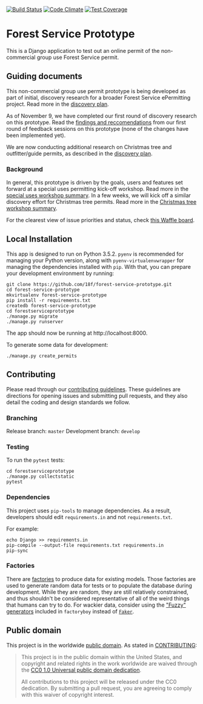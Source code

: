 [![Build Status](https://travis-ci.org/18F/forest-service-prototype.svg?branch=develop)](https://travis-ci.org/18F/forest-service-prototype)
[![Code Climate](https://codeclimate.com/github/18F/forest-service-prototype/badges/gpa.svg)](https://codeclimate.com/github/18F/forest-service-prototype)
[![Test Coverage](https://codeclimate.com/github/18F/forest-service-prototype/badges/coverage.svg)](https://codeclimate.com/github/18F/forest-service-prototype/coverage)


# Forest Service Prototype
This is a Django application to test out an online permit of the non-commercial group use Forest Service permit.

## Guiding documents

This non-commercial group use permit prototype is being developed as part of initial, discovery research for a broader Forest Service ePermitting project. Read more in the [discovery plan](https://github.com/18F/forest-service-prototype/raw/master/docs/discovery-plan.pdf).

As of November 9, we have completed our first round of discovery research on this prototype. Read the [findings and reccomendations](https://github.com/18F/forest-service-prototype/raw/master/docs/round1-findings-reccomendations.pdf) from our first round of feedback sessions on this prototype (none of the changes have been implemented yet).

We are now conducting additional research on Christmas tree and outfitter/guide permits, as described in the [discovery plan](https://github.com/18F/forest-service-prototype/raw/master/docs/discovery-plan.pdf).

### Background
In general, this prototype is driven by the goals, users and features set forward at a special uses permitting kick-off workshop. Read more in the [special uses workshop summary](https://github.com/18F/forest-service-prototype/raw/master/docs/special-uses-read-out.pdf). In a few weeks, we will kick off a similar discovery effort for Christmas tree permits. Read more in the [Christmas tree workshop summary](https://github.com/18F/forest-service-prototype/raw/master/docs/christmas-tree-read-out.pdf).

For the clearest view of issue priorities and status, check [this Waffle board](https://waffle.io/18F/forest-service-prototype).

## Local Installation

This app is designed to run on Python 3.5.2. `pyenv` is recommended for managing
your Python version, along with `pyenv-virtualenvwrapper` for managing the
dependencies installed with `pip`. With that, you can prepare your development
environment by running:

```
git clone https://github.com/18f/forest-service-prototype.git
cd forest-service-prototype
mkvirtualenv forest-service-prototype
pip install -r requirements.txt
createdb forest-service-prototype
cd forestserviceprototype
./manage.py migrate
./manage.py runserver
```

The app should now be running at http://localhost:8000.

To generate some data for development:

```
./manage.py create_permits
```

## Contributing

Please read through our [contributing guidelines](CONTRIBUTING.md). These guidelines are directions for opening issues and submitting pull requests, and they also detail the coding and design standards we follow.

### Branching

Release branch: `master`
Development branch: `develop`

### Testing

To run the `pytest` tests:

```
cd forestserviceprototype
./manage.py collectstatic
pytest
```

### Dependencies

This project uses `pip-tools` to manage dependencies. As a result, developers
should edit `requirements.in` and not `requirements.txt`.

For example:

```
echo Django >> requirements.in
pip-compile --output-file requirements.txt requirements.in
pip-sync
```

### Factories

There are [factories](forestserviceprototype/specialuseform/factories.py) to produce data for existing models. Those factories are used to generate random data for tests or to populate the database during development. While they are random, they are still relatively constrained, and thus shouldn't be considered representative of all of the weird things that humans can try to do. For wackier data, consider using the ["Fuzzy" generators](https://factoryboy.readthedocs.io/en/latest/fuzzy.html) included in `factoryboy` instead of [`Faker`](faker.readthedocs.io/en/latest/).

## Public domain

This project is in the worldwide [public domain](LICENSE.md). As stated in [CONTRIBUTING](CONTRIBUTING.md):

> This project is in the public domain within the United States, and copyright and related rights in the work worldwide are waived through the [CC0 1.0 Universal public domain dedication](https://creativecommons.org/publicdomain/zero/1.0/).
>
> All contributions to this project will be released under the CC0 dedication. By submitting a pull request, you are agreeing to comply with this waiver of copyright interest.
